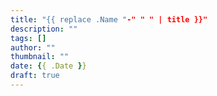 ```yaml
---
title: "{{ replace .Name "-" " " | title }}"
description: "" 
tags: [] 
author: "" 
thumbnail: "" 
date: {{ .Date }}
draft: true
---
```

